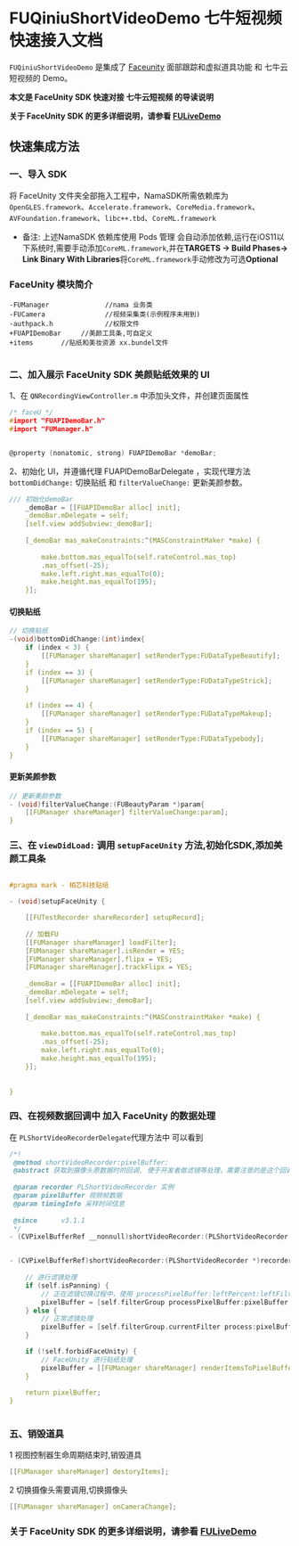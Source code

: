 # FUQiniuShortVideoDemo 七牛短视频快速接入文档

`FUQiniuShortVideoDemo` 是集成了 [Faceunity](https://github.com/Faceunity/FULiveDemo/tree/dev) 面部跟踪和虚拟道具功能 和  七牛云短视频的 Demo。

**本文是 FaceUnity SDK  快速对接 七牛云短视频 的导读说明**

**关于  FaceUnity SDK 的更多详细说明，请参看 [FULiveDemo](https://github.com/Faceunity/FULiveDemo/tree/dev)**


## 快速集成方法

### 一、导入 SDK

将  FaceUnity  文件夹全部拖入工程中，NamaSDK所需依赖库为 `OpenGLES.framework`、`Accelerate.framework`、`CoreMedia.framework`、`AVFoundation.framework`、`libc++.tbd`、`CoreML.framework`

- 备注: 上述NamaSDK 依赖库使用 Pods 管理 会自动添加依赖,运行在iOS11以下系统时,需要手动添加`CoreML.framework`,并在**TARGETS -> Build Phases-> Link Binary With Libraries**将`CoreML.framework`手动修改为可选**Optional**

### FaceUnity 模块简介
```objc
-FUManager              //nama 业务类
-FUCamera               //视频采集类(示例程序未用到)    
-authpack.h             //权限文件
+FUAPIDemoBar     //美颜工具条,可自定义
+items       //贴纸和美妆资源 xx.bundel文件
      
```


### 二、加入展示 FaceUnity SDK 美颜贴纸效果的  UI

1、在 `QNRecordingViewController.m`  中添加头文件，并创建页面属性

```C
/* faceU */
#import "FUAPIDemoBar.h"
#import "FUManager.h"


@property (nonatomic, strong) FUAPIDemoBar *demoBar;

```

2、初始化 UI，并遵循代理  FUAPIDemoBarDelegate ，实现代理方法 `bottomDidChange:` 切换贴纸 和 `filterValueChange:` 更新美颜参数。

```C
/// 初始化demoBar
    _demoBar = [[FUAPIDemoBar alloc] init];
    _demoBar.mDelegate = self;
    [self.view addSubview:_demoBar];
    
    [_demoBar mas_makeConstraints:^(MASConstraintMaker *make) {
        
        make.bottom.mas_equalTo(self.rateControl.mas_top)
        .mas_offset(-25);
        make.left.right.mas_equalTo(0);
        make.height.mas_equalTo(195);
    }];

```

#### 切换贴纸

```C
// 切换贴纸
-(void)bottomDidChange:(int)index{
    if (index < 3) {
        [[FUManager shareManager] setRenderType:FUDataTypeBeautify];
    }
    if (index == 3) {
        [[FUManager shareManager] setRenderType:FUDataTypeStrick];
    }
    
    if (index == 4) {
        [[FUManager shareManager] setRenderType:FUDataTypeMakeup];
    }
    if (index == 5) {
        [[FUManager shareManager] setRenderType:FUDataTypebody];
    }
}

```

#### 更新美颜参数

```C
// 更新美颜参数    
- (void)filterValueChange:(FUBeautyParam *)param{
    [[FUManager shareManager] filterValueChange:param];
}
```

### 三、在 `viewDidLoad:` 调用 `setupFaceUnity` 方法,初始化SDK,添加美颜工具条

```C

#pragma mark - 相芯科技贴纸

- (void)setupFaceUnity {

    [[FUTestRecorder shareRecorder] setupRecord];
    
    // 加载FU
    [[FUManager shareManager] loadFilter];
    [FUManager shareManager].isRender = YES;
    [FUManager shareManager].flipx = YES;
    [FUManager shareManager].trackFlipx = YES;
    
    _demoBar = [[FUAPIDemoBar alloc] init];
    _demoBar.mDelegate = self;
    [self.view addSubview:_demoBar];
    
    [_demoBar mas_makeConstraints:^(MASConstraintMaker *make) {
        
        make.bottom.mas_equalTo(self.rateControl.mas_top)
        .mas_offset(-25);
        make.left.right.mas_equalTo(0);
        make.height.mas_equalTo(195);
    }];
    
    
}

```

### 四、在视频数据回调中 加入 FaceUnity  的数据处理

在 `PLShortVideoRecorderDelegate`代理方法中 可以看到

```C
/*!
 @method shortVideoRecorder:pixelBuffer:
 @abstract 获取到摄像头原数据时的回调, 便于开发者做滤镜等处理，需要注意的是这个回调在 camera 数据的输出线程，请不要做过于耗时的操作，否则可能会导致帧率下降
 
 @param recorder PLShortVideoRecorder 实例
 @param pixelBuffer 视频帧数据
 @param timingInfo 采样时间信息
 
 @since      v3.1.1
 */
- (CVPixelBufferRef __nonnull)shortVideoRecorder:(PLShortVideoRecorder *__nonnull)recorder cameraSourceDidGetPixelBuffer:(CVPixelBufferRef __nonnull)pixelBuffer timingInfo:(CMSampleTimingInfo)timingInfo;

```

```C

- (CVPixelBufferRef)shortVideoRecorder:(PLShortVideoRecorder *)recorder cameraSourceDidGetPixelBuffer:(CVPixelBufferRef)pixelBuffer timingInfo:(CMSampleTimingInfo)timingInfo{
    
    // 进行滤镜处理
    if (self.isPanning) {
        // 正在滤镜切换过程中，使用 processPixelBuffer:leftPercent:leftFilter:rightFilter 做滤镜切换动画
        pixelBuffer = [self.filterGroup processPixelBuffer:pixelBuffer leftPercent:self.leftPercent leftFilter:self.leftFilter rightFilter:self.rightFilter];
    } else {
        // 正常滤镜处理
        pixelBuffer = [self.filterGroup.currentFilter process:pixelBuffer];
    }

    if (!self.forbidFaceUnity) {
        // FaceUnity 进行贴纸处理
        pixelBuffer = [[FUManager shareManager] renderItemsToPixelBuffer:pixelBuffer];
    }
    
    return pixelBuffer;
}
    
```



### 五、销毁道具

1 视图控制器生命周期结束时,销毁道具
```C
[[FUManager shareManager] destoryItems];
```

2 切换摄像头需要调用,切换摄像头
```C
[[FUManager shareManager] onCameraChange];
```

### 关于 FaceUnity SDK 的更多详细说明，请参看 [FULiveDemo](https://github.com/Faceunity/FULiveDemo/tree/dev)